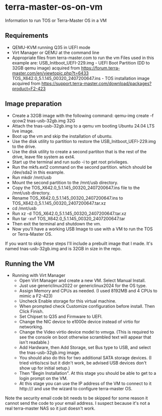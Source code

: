 # terra-master-os-on-vm
Information to run TOS or Terra-Master OS in a VM

## Requirements
- QEMU-KVM running Q35 in UEFI mode
- Virt Manager or QEMU at the command line
- Appropriate files from terra-master.com to run the vm
  Files used in this example are:
    USB_Initboot_UEFI-229.img - UEFI Boot Partition (DD to 32GB qemu image) acquired from https://forum.terra-master.com/en/viewtopic.php?t=6433
    TOS_X642.0_5.1.145_00320_2407200647.ins - TOS installation image acquired from https://support.terra-master.com/download/packages?product=F2-423

## Image preparation
  - Create a 32GB image with the following command:
     qemu-img create -f qcow2 tnas-usb-32gb.img 32G
  - Attach the tnas-usb-32gb.img to a qemu vm booting Ubuntu 24.04 LTS live image.
  - Boot up the vm and skip the installation of ubuntu.
  - Use the disk utility to partition to restore the USB_Initboot_UEFI-229.img to the drive.
  - Use the disk utility to create a second partiton that is the rest of the drive, leave file system as ext4.
  - Start up the terminal and run sudo -i to get root privileges.
  - Run the mkfs.ext2 command on the second partition. which should be /dev/sda2 in this example.
  - Run mkdir /mnt/usb
  - Mount the second partition to the /mnt/usb directory.
  - Copy the TOS_X642.0_5.1.145_00320_2407200647.ins file to the /mnt/usb directory.
  - Rename TOS_X642.0_5.1.145_00320_2407200647.ins to TOS_X642.0_5.1.145_00320_2407200647.tar.xz
  - cd /mnt/usb
  - Run xz -d TOS_X642.0_5.1.145_00320_2407200647.tar.xz
  - Run tar -xvf TOS_X642.0_5.1.145_00320_2407200647.tar
  - Then exit the terminal and shutdown the vm.
  - Now you'll have a working USB Image to use with a VM to run the TOS or Terra-Master OS.

If you want to skip these steps I'll include a prebuilt image that I made. It's named tnas-usb-32gb.img and is 32GB in size in the repo.

## Running the VM
- Running with Virt Manager
  - Open Virt Manager and create a new VM. Select Manual Install.
  - Just use genericlinux2022 or genericlinux2024 for the OS type.
  - Assign Memory and CPUs as needed. (I used 8192MB and 4 CPUs to mimic a F2-423)
  - Uncheck Enable storage for this virtual machine.
  - When prompted check Customize configuration before install. Then Click Finish.
  - Set Chipset to Q35 and Firmware to UEFI.
  - Change the NIC device to e1000e device instead of virtio for networking.
  - Change the Video virtio device model to vmvga. (This is required to see the console on boot otherwise scrambled text will appear that isn't readable.)
  - Add Hardware, then Add Storage, set Bus type to USB, and select the tnas-usb-32gb.img image.
  - You should also do this for two additional SATA storage devices. (I tried virtio/scsi but it didn't work, be advised USB devices don't show up for initial setup.)
  - Then "Begin Installation". At this stage you should be able to get to a login prompt on the VM.
  - At this stage you can use the IP address of the VM to connect to it http://<IP Address>/ and use the wizard to configure terra-master OS.

Note the security email code bit needs to be skipped for some reason it cannot send the code to your email address. I suspect because it's not a real terra-master NAS so it just doesn't work. 
  
